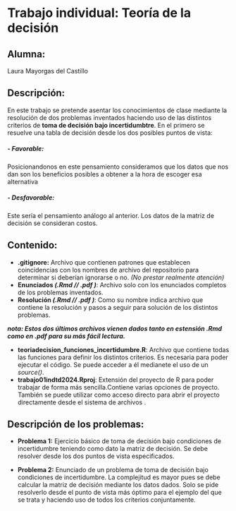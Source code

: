 # Trabajo individual: Teoría de la decisión
## Alumna: 
Laura Mayorgas del Castillo

## Descripción: 
En este trabajo se pretende asentar los conocimientos de clase mediante la resolución de dos problemas inventados haciendo uso de las distintos criterios de **toma de decisión bajo incertidumbtre**. 
En el primero se resuelve una tabla de decisión desde los dos posibles puntos de vista: 
	
 ##### **- Favorable:** 
 Posicionandonos en este pensamiento consideramos que los datos que nos dan son los beneficios posibles a obtener a la hora de escoger esa alternativa 
 ##### 	**- Desfavorable:**
  Este sería el pensamiento análogo al anterior. Los datos de la matriz de decisión se consideran costos. 

## Contenido: 
- **.gitignore:** Archivo que contienen patrones que establecen coincidencias con los nombres de archivo del repositorio para determinar si deberían ignorarse o no.
  *(No prestar realmente atención)*
- **Enunciados *(.Rmd // .pdf )***: Archivo solo con los enunciados completos de los problemas inventados.
- **Resolución *(.Rmd // .pdf )***: Como su nombre indica archivo que contiene la resolución y pasos a seguir para solución de los distintos problemas.

***nota: Estos dos últimos archivos vienen dados tanto en estensión .Rmd como en .pdf para su más fácil lectura.***
- **teoriadecision_funciones_incertidumbre.R**: Archivo que contiene todas las funciones para definir los distintos criterios. Es necesaria para poder ejecutar el código. Se puede acceder a él medianete el uso de un *source()*.
- **trabajo01indtd2024.Rproj**: Extensión del proyecto de R para poder trabajar de forma más sencilla.Contiene varias opciones de proyecto. También se puede utilizar como acceso directo para abrir el proyecto directamente desde el sistema de archivos .


## Descripción de los problemas:
- **Problema 1:** Ejercicio básico de toma de decisión bajo condiciones de incertidumbre teniendo como dato la matriz de decisión. Se debe resolver desde los dos puntos de vista especificados.
 
- **Problema 2:** Enunciado de un problema de toma de decisión bajo condiciones de incertidumbre. La complejitud es mayor pues se debe calcular la matriz de decisión mediante los datos dados. Solo se pide resolverlo desde el punto de vista más óptimo para el ejemplo del que se trata y haciendo uso de todos los criterios conjuntamente. 
